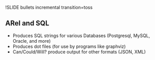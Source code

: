 !SLIDE bullets incremental transition=toss
## ARel and SQL ##

* Produces SQL strings for various Databases (Postgresql, MySQL, Oracle, and more)
* Produces dot files (for use by programs like graphviz)
* Can/Could/Will? produce output for other formats (JSON, XML)

